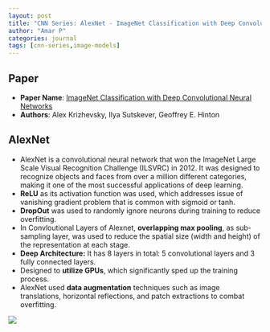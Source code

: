 ```yaml
---
layout: post
title: "CNN Series: AlexNet - ImageNet Classification with Deep Convolutional Neural Networks"
author: "Amar P"
categories: journal
tags: [cnn-series,image-models]
---
```


## Paper

- **Paper Name**: [ImageNet Classification with Deep Convolutional Neural Networks](https://papers.nips.cc/paper/2012/file/c399862d3b9d6b76c8436e924a68c45b-Paper.pdf)
- **Authors**: Alex Krizhevsky, Ilya Sutskever, Geoffrey E. Hinton

## AlexNet
- AlexNet is a convolutional neural network that won the ImageNet Large Scale Visual Recognition Challenge (ILSVRC) in 2012. It was designed to recognize objects and faces from over a million different categories, making it one of the most successful applications of deep learning.
- **ReLU** as its activation function was used, which addresses issue of vanishing gradient problem that is common with sigmoid or tanh.
- **DropOut** was used to randomly ignore neurons during training to reduce overfitting.
- In Convloutional Layers of Alexnet, **overlapping max pooling**, as sub-sampling layer, was used to reduce the spatial size (width and height) of the representation at each stage.
- **Deep Architecture:** It has 8 layers in total: 5 convolutional layers and 3 fully connected layers.
- Designed to **utilize GPUs**, which significantly sped up the training process.
- AlexNet used **data augmentation** techniques such as image translations, horizontal reflections, and patch extractions to combat overfitting.

<img src="{{site.url}}/assets/img/alexnet.jpg" style="display: block; margin: auto;" />
